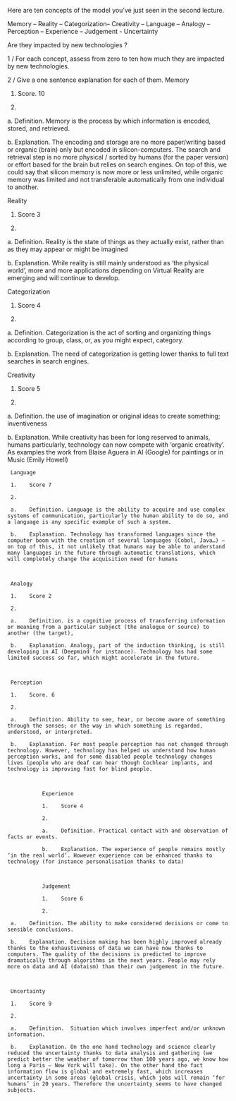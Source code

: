 Here are ten concepts of the model you’ve just seen in the second lecture.

Memory – Reality – Categorization– Creativity – Language – Analogy – Perception – Experience – Judgement - Uncertainty

Are they impacted by new technologies ?

1 / For each concept, assess from zero to ten how much they are impacted by new technologies.

2 / Give a one sentence explanation for each of them.
Memory

1.    Score. 10

2.     

a.    Definition. Memory is the process by which information is encoded, stored, and retrieved.

b.    Explanation. The encoding and storage are no more paper/writing based or organic (brain) only but encoded in silicon-computers. The search and retrieval step is no more physical / sorted by humans (for the paper version) or effort based for the brain but relies on search engines. On top of this, we could say that silicon memory is now more or less unlimited, while organic memory was limited and not transferable automatically from one individual to another.



Reality

1.    Score 3

2.     

a.    Definition. Reality is the state of things as they actually exist, rather than as they may appear or might be imagined

b.    Explanation. While reality is still mainly understood as ‘the physical world’, more and more applications depending on Virtual Reality are emerging and will continue to develop.



Categorization

1.    Score 4

2.     

a.    Definition. Categorization is the act of sorting and organizing things according to group, class, or, as you might expect, category.

b.    Explanation. The need of categorization is getting lower thanks to full text searches in search engines.

Creativity

1.    Score 5

2.     

a.    Definition. the use of imagination or original ideas to create something; inventiveness

b.    Explanation. While creativity has been for long reserved to animals, humans particularly, technology can now compete with ‘organic creativity’. As examples the work from Blaise Aguera in AI (Google) for paintings or in Music (Emily Howell)



     Language

     1.    Score 7

     2.     

     a.    Definition. Language is the ability to acquire and use complex systems of communication, particularly the human ability to do so, and a language is any specific example of such a system.

     b.    Explanation. Technology has transformed languages since the computer boom with the creation of several languages (Cobol, Java…) – on top of this, it not unlikely that humans may be able to understand many languages in the future through automatic translations, which will completely change the acquisition need for humans



     Analogy

     1.    Score 2

     2.     

     a.    Definition. is a cognitive process of transferring information or meaning from a particular subject (the analogue or source) to another (the target),

     b.    Explanation. Analogy, part of the induction thinking, is still developing in AI (Deepmind for instance). Technology has had some limited success so far, which might accelerate in the future.



     Perception

     1.    Score. 6

     2.     

     a.    Definition. Ability to see, hear, or become aware of something through the senses; or the way in which something is regarded, understood, or interpreted.

     b.    Explanation. For most people perception has not changed through technology. However, technology has helped us understand how human perception works, and for some disabled people technology changes lives (people who are deaf can hear though Cochlear implants, and technology is improving fast for blind people.



               Experience

               1.    Score 4

               2.     

               a.    Definition. Practical contact with and observation of facts or events.

               b.    Explanation. The experience of people remains mostly ‘in the real world’. However experience can be enhanced thanks to technology (for instance personalisation thanks to data)



               Judgement

               1.    Score 6

               2.     

     a.    Definition. The ability to make considered decisions or come to sensible conclusions.

     b.    Explanation. Decision making has been highly improved already thanks to the exhaustiveness of data we can have now thanks to computers. The quality of the decisions is predicted to improve dramatically through algorithms in the next years. People may rely more on data and AI (dataism) than their own judgement in the future.



     Uncertainty

     1.    Score 9

     2.     

     a.    Definition.  Situation which involves imperfect and/or unknown information.

     b.    Explanation. On the one hand technology and science clearly reduced the uncertainty thanks to data analysis and gathering (we predict better the weather of tomorrow than 100 years ago, we know how long a Paris – New York will take). On the other hand the fact information flow is global and extremely fast, which increases uncertainty in some areas (global crisis, which jobs will remain ‘for humans’ in 20 years. Therefore the uncertainty seems to have changed subjects.
